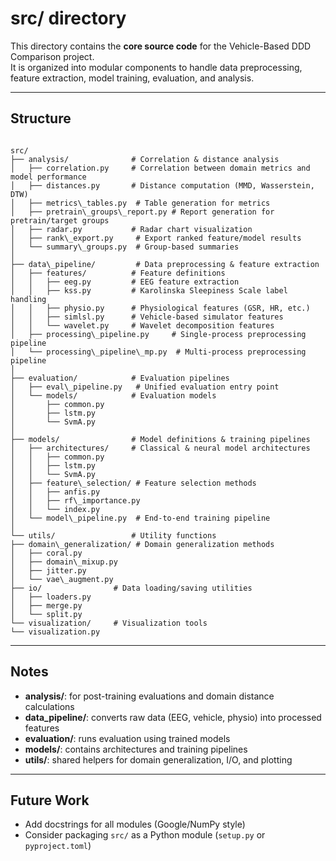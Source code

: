 # src/ directory

This directory contains the **core source code** for the Vehicle-Based DDD Comparison project.  
It is organized into modular components to handle data preprocessing, feature extraction, model training, evaluation, and analysis.

---

## Structure

```

src/
├── analysis/              # Correlation & distance analysis
│   ├── correlation.py     # Correlation between domain metrics and model performance
│   ├── distances.py       # Distance computation (MMD, Wasserstein, DTW)
│   ├── metrics\_tables.py  # Table generation for metrics
│   ├── pretrain\_groups\_report.py # Report generation for pretrain/target groups
│   ├── radar.py           # Radar chart visualization
│   ├── rank\_export.py     # Export ranked feature/model results
│   └── summary\_groups.py  # Group-based summaries
│
├── data\_pipeline/         # Data preprocessing & feature extraction
│   ├── features/          # Feature definitions
│   │   ├── eeg.py         # EEG feature extraction
│   │   ├── kss.py         # Karolinska Sleepiness Scale label handling
│   │   ├── physio.py      # Physiological features (GSR, HR, etc.)
│   │   ├── simlsl.py      # Vehicle-based simulator features
│   │   └── wavelet.py     # Wavelet decomposition features
│   ├── processing\_pipeline.py     # Single-process preprocessing pipeline
│   └── processing\_pipeline\_mp.py  # Multi-process preprocessing pipeline
│
├── evaluation/            # Evaluation pipelines
│   ├── eval\_pipeline.py   # Unified evaluation entry point
│   └── models/            # Evaluation models
│       ├── common.py
│       ├── lstm.py
│       └── SvmA.py
│
├── models/                # Model definitions & training pipelines
│   ├── architectures/     # Classical & neural model architectures
│   │   ├── common.py
│   │   ├── lstm.py
│   │   └── SvmA.py
│   ├── feature\_selection/ # Feature selection methods
│   │   ├── anfis.py
│   │   ├── rf\_importance.py
│   │   └── index.py
│   └── model\_pipeline.py  # End-to-end training pipeline
│
└── utils/                 # Utility functions
├── domain\_generalization/ # Domain generalization methods
│   ├── coral.py
│   ├── domain\_mixup.py
│   ├── jitter.py
│   └── vae\_augment.py
├── io/                # Data loading/saving utilities
│   ├── loaders.py
│   ├── merge.py
│   └── split.py
└── visualization/     # Visualization tools
└── visualization.py

```

---

## Notes
- **analysis/**: for post-training evaluations and domain distance calculations  
- **data_pipeline/**: converts raw data (EEG, vehicle, physio) into processed features  
- **evaluation/**: runs evaluation using trained models  
- **models/**: contains architectures and training pipelines  
- **utils/**: shared helpers for domain generalization, I/O, and plotting  

---

## Future Work
- Add docstrings for all modules (Google/NumPy style)
- Consider packaging `src/` as a Python module (`setup.py` or `pyproject.toml`)
```

